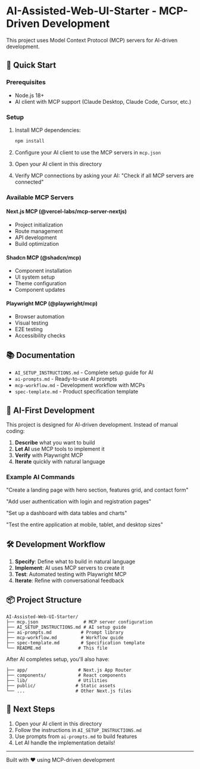 # AI-Assisted-Web-UI-Starter - MCP-Driven Development

This project uses Model Context Protocol (MCP) servers for AI-driven development.

## 🚀 Quick Start

### Prerequisites
- Node.js 18+
- AI client with MCP support (Claude Desktop, Claude Code, Cursor, etc.)

### Setup
1. Install MCP dependencies:
   ```bash
   npm install
   ```

2. Configure your AI client to use the MCP servers in `mcp.json`

3. Open your AI client in this directory

4. Verify MCP connections by asking your AI:
   "Check if all MCP servers are connected"

### Available MCP Servers

#### Next.js MCP (@vercel-labs/mcp-server-nextjs)
- Project initialization
- Route management  
- API development
- Build optimization

#### Shadcn MCP (@shadcn/mcp)
- Component installation
- UI system setup
- Theme configuration
- Component updates

#### Playwright MCP (@playwright/mcp)
- Browser automation
- Visual testing
- E2E testing
- Accessibility checks

## 📚 Documentation

- `AI_SETUP_INSTRUCTIONS.md` - Complete setup guide for AI
- `ai-prompts.md` - Ready-to-use AI prompts
- `mcp-workflow.md` - Development workflow with MCPs
- `spec-template.md` - Product specification template

## 🤖 AI-First Development

This project is designed for AI-driven development. Instead of manual coding:

1. **Describe** what you want to build
2. **Let AI** use MCP tools to implement it
3. **Verify** with Playwright MCP
4. **Iterate** quickly with natural language

### Example AI Commands

"Create a landing page with hero section, features grid, and contact form"

"Add user authentication with login and registration pages"

"Set up a dashboard with data tables and charts"

"Test the entire application at mobile, tablet, and desktop sizes"

## 🛠️ Development Workflow

1. **Specify**: Define what to build in natural language
2. **Implement**: AI uses MCP servers to create it
3. **Test**: Automated testing with Playwright MCP
4. **Iterate**: Refine with conversational feedback

## 📦 Project Structure

```
AI-Assisted-Web-UI-Starter/
├── mcp.json                 # MCP server configuration
├── AI_SETUP_INSTRUCTIONS.md # AI setup guide
├── ai-prompts.md           # Prompt library
├── mcp-workflow.md         # Workflow guide
├── spec-template.md        # Specification template
└── README.md              # This file
```

After AI completes setup, you'll also have:
```
├── app/                   # Next.js App Router
├── components/            # React components
├── lib/                   # Utilities
├── public/               # Static assets
└── ...                   # Other Next.js files
```

## 🎯 Next Steps

1. Open your AI client in this directory
2. Follow the instructions in `AI_SETUP_INSTRUCTIONS.md`
3. Use prompts from `ai-prompts.md` to build features
4. Let AI handle the implementation details!

---

Built with ❤️ using MCP-driven development